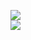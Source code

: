 [![](https://img.shields.io/badge/Made%20With-Github%20Spray-lightgrey.svg?style=for-the-badge&logo=github)](https://github.com/Annihil/github-spray#23613)  
[![](https://i.imgur.com/2DrTn0Z.gif)](https://github.com/Annihil/github-spray)